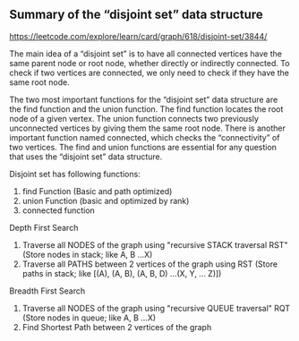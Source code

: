 Summary of the “disjoint set” data structure
--------------------------------------------
https://leetcode.com/explore/learn/card/graph/618/disjoint-set/3844/


The main idea of a “disjoint set” is to have all connected vertices have the same parent node or root node, whether directly or indirectly connected. To check if two vertices are connected, we only need to check if they have the same root node.

The two most important functions for the “disjoint set” data structure are the find function and the union function. The find function locates the root node of a given vertex. The union function connects two previously unconnected vertices by giving them the same root node. There is another important function named connected, which checks the “connectivity” of two vertices. The find and union functions are essential for any question that uses the “disjoint set” data structure.

Disjoint set has following functions:

1) find Function (Basic and path optimized)
2) union Function (basic and optimized by rank)
3) connected function

Depth First Search

1) Traverse all NODES of the graph using "recursive STACK traversal RST" 
    (Store nodes in stack; like A, B ...X)
2) Traverse all PATHS between 2 vertices of the graph using RST
    (Store paths in stack; like [(A), (A, B), (A, B, D) ...(X, Y, ... Z)])

Breadth First Search

1) Traverse all NODES of the graph using "recursive QUEUE traversal" RQT
    (Store nodes in queue; like A, B ...X)
2) Find Shortest Path between 2 vertices of the graph






